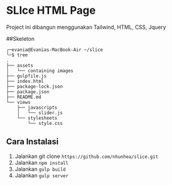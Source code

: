 # SLIce HTML Page
Project ini dibangun menggunakan Tailwind, HTML, CSS, Jquery

##Skeleton
```
╭─evania@Evanias-MacBook-Air ~/slice
╰─$ tree
.
├── assets
│   └── containing images
├── gulpfile.js
├── index.html
├── package-lock.json
├── package.json
├── README.md
└── views
    ├── javascripts
    │   └── slider.js
    └── stylesheets
        └── style.css
```

## Cara Instalasi
1. Jalankan git clone `https://github.com/nhunhea/slice.git`
2. Jalankan `npm install`
3. Jalankan `gulp build`
4. Jalankan `gulp server`
